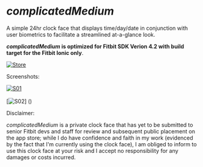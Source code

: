 # _complicatedMedium_
A simple 24hr clock face that displays time/day/date in conjunction with user biometrics to facilitate a streamlined at-a-glance look.

**_complicatedMedium_ is optimized for Fitbit SDK Verion 4.2 with build target for the Fitbit Ionic only**.

[![Store](https://camo.githubusercontent.com/582cd4c52da913b67d65f980285a94708a339dc5/68747470733a2f2f696d672e736869656c64732e696f2f7374617469632f76313f6c6f676f3d666974626974266c6162656c3d466974626974266d6573736167653d47616c6c65727926636f6c6f723d303042304239267374796c653d666f722d7468652d6261646765)](https://gallery.fitbit.com/details/901ba65e-f53b-43a8-8b0a-5e37e4d16b0d)

Screenshots:

[![S01](https://raw.githubusercontent.com/namponsah/complicatedMedium/main/resources/screenshots/01complicatedMedium-screenshot.png)]() <br /> <br />
[![S02](https://raw.githubusercontent.com/namponsah/complicatedMedium/main/resources/screenshots/complicatedMedium-screenshot.png)] ()

Disclaimer: 

_complicatedMedium_ is a private clock face that has yet to be submitted to senior Fitbit devs and staff for review and subsequent public placement on the app store; while I do have confidence and faith in my work (evidenced by the fact that I'm currently using the clock face), I am obliged to inform to use this clock face at your risk and I accept no responsibility for any damages or costs incurred.
